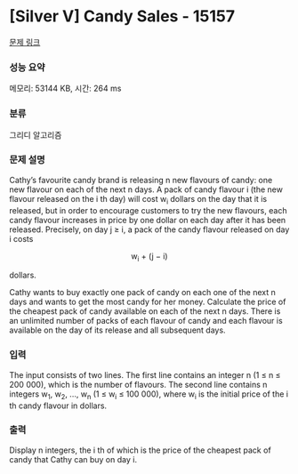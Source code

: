 # [Silver V] Candy Sales - 15157 

[문제 링크](https://www.acmicpc.net/problem/15157) 

### 성능 요약

메모리: 53144 KB, 시간: 264 ms

### 분류

그리디 알고리즘

### 문제 설명

<p>Cathy’s favourite candy brand is releasing n new flavours of candy: one new flavour on each of the next n days. A pack of candy flavour i (the new flavour released on the i th day) will cost w<sub>i</sub> dollars on the day that it is released, but in order to encourage customers to try the new flavours, each candy flavour increases in price by one dollar on each day after it has been released. Precisely, on day j ≥ i, a pack of the candy flavour released on day i costs</p>

<p style="text-align:center">w<sub>i</sub> + (j − i)</p>

<p>dollars.</p>

<p>Cathy wants to buy exactly one pack of candy on each one of the next n days and wants to get the most candy for her money. Calculate the price of the cheapest pack of candy available on each of the next n days. There is an unlimited number of packs of each flavour of candy and each flavour is available on the day of its release and all subsequent days.</p>

### 입력 

 <p>The input consists of two lines. The first line contains an integer n (1 ≤ n ≤ 200 000), which is the number of flavours. The second line contains n integers w<sub>1</sub>, w<sub>2</sub>, ..., w<sub>n</sub> (1 ≤ w<sub>i</sub> ≤ 100 000), where w<sub>i</sub> is the initial price of the i th candy flavour in dollars.</p>

### 출력 

 <p>Display n integers, the i th of which is the price of the cheapest pack of candy that Cathy can buy on day i.</p>

